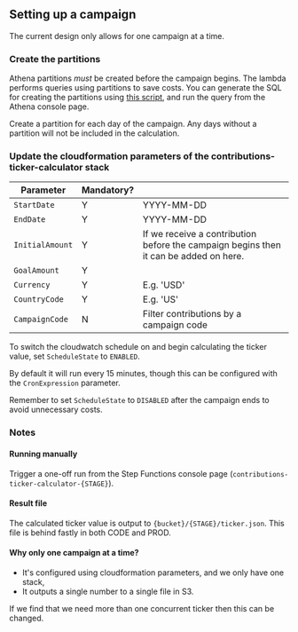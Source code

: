 ## Setting up a campaign

The current design only allows for one campaign at a time.

### Create the partitions
Athena partitions *must* be created before the campaign begins. The lambda performs queries using partitions to save costs.
You can generate the SQL for creating the partitions using [this script](https://github.com/guardian/contributions-platform/blob/master/acquisitions-stream/scripts/generate-query-to-add-partitions.sh), and run the query from the Athena console page.

Create a partition for each day of the campaign. Any days without a partition will not be included in the calculation.

### Update the cloudformation parameters of the contributions-ticker-calculator stack
| Parameter       | Mandatory? |                                                                                       |
|-----------------|------------|---------------------------------------------------------------------------------------|
| `StartDate`     | Y          | YYYY-MM-DD                                                                              |
| `EndDate`       | Y          | YYYY-MM-DD                                                                              |
| `InitialAmount` | Y          | If we receive a contribution before the campaign begins then it can be added on here. |
| `GoalAmount`    | Y          |                                                                                       |
| `Currency`      | Y          | E.g. 'USD'                                                                            |
| `CountryCode`   | Y          | E.g. 'US'                                                                             |
| `CampaignCode`  | N          | Filter contributions by a campaign code                                               |

To switch the cloudwatch schedule on and begin calculating the ticker value, set `ScheduleState` to `ENABLED`.

By default it will run every 15 minutes, though this can be configured with the `CronExpression` parameter.

Remember to set `ScheduleState` to `DISABLED` after the campaign ends to avoid unnecessary costs.


### Notes

#### Running manually
Trigger a one-off run from the Step Functions console page (`contributions-ticker-calculator-{STAGE}`).

#### Result file
The calculated ticker value is output to `{bucket}/{STAGE}/ticker.json`.
This file is behind fastly in both CODE and PROD.

#### Why only one campaign at a time?
- It's configured using cloudformation parameters, and we only have one stack,
- It outputs a single number to a single file in S3.

If we find that we need more than one concurrent ticker then this can be changed.